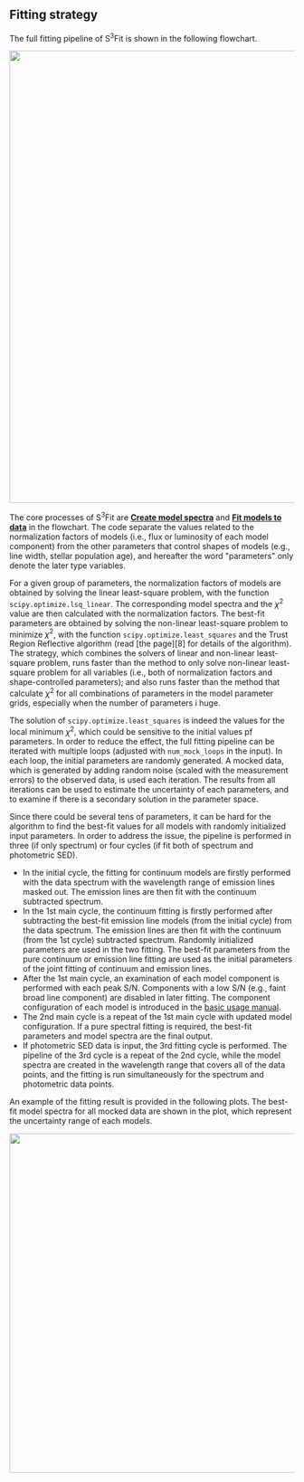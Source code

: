 ## Fitting strategy
The full fitting pipeline of S<sup>3</sup>Fit is shown in the following flowchart. 
<p align="center"> <img src="https://github.com/user-attachments/assets/96901c47-8c44-4399-948f-3015b6a2cb58" height="800">

The core processes of S<sup>3</sup>Fit are <ins>**Create model spectra**</ins> and <ins>**Fit models to data**</ins> in the flowchart. 
The code separate the values related to the normalization factors of models (i.e., flux or luminosity of each model component)
from the other parameters that control shapes of models (e.g., line width, stellar population age), 
and hereafter the word "parameters" only denote the later type variables. 

For a given group of parameters, the normalization factors of models are obtained by solving the linear least-square problem, with the function `scipy.optimize.lsq_linear`. 
The corresponding model spectra and the $\chi^2$ value are then calculated with the normalization factors.
The best-fit parameters are obtained by solving the non-linear least-square problem to minimize $\chi^2$, with the function `scipy.optimize.least_squares`
and the Trust Region Reflective algorithm (read [the page][8] for details of the algorithm). 
The strategy, which combines the solvers of linear and non-linear least-square problem, 
runs faster than the method to only solve non-linear least-square problem for all variables (i.e., both of normalization factors and shape-controlled parameters); 
and also runs faster than the method 
that calculate $\chi^2$ for all combinations of parameters in the model parameter grids, especially when the number of parameters i huge. 

The solution of `scipy.optimize.least_squares` is indeed the values for the local minimum $\chi^2$, which could be sensitive to the initial values pf parameters. 
In order to reduce the effect, the full fitting pipeline can be iterated with multiple loops (adjusted with `num_mock_loops` in the input).
In each loop, the initial parameters are randomly generated.
A mocked data, which is generated by adding random noise (scaled with the measurement errors) to the observed data, 
is used each iteration. 
The results from all iterations can be used to estimate the uncertainty of each parameters, 
and to examine if there is a secondary solution in the parameter space. 

Since there could be several tens of parameters, it can be hard for the algorithm to find the 
best-fit values for all models with randomly initialized input parameters. 
In order to address the issue, the pipeline is performed in three (if only spectrum) or four cycles (if fit both of spectrum and photometric SED). 

- In the initial cycle, 
the fitting for continuum models are firstly performed with the data spectrum with
the wavelength range of emission lines masked out.
The emission lines are then fit with the continuum subtracted spectrum.
- In the 1st main cycle,
the continuum fitting is firstly performed after subtracting the best-fit emission line models (from the initial cycle) from the data spectrum.
The emission lines are then fit with the continuum (from the 1st cycle) subtracted spectrum.
Randomly initialized parameters are used in the two fitting.
The best-fit parameters from the pure continuum or emission line fitting
are used as the initial parameters of the joint fitting of continuum and emission lines.
- After the 1st main cycle, an examination of each model component is performed with each peak S/N.
Components with a low S/N (e.g., faint broad line component) are disabled in later fitting.
The component configuration of each model is introduced in the [basic usage manual](manuals/basic_usage.md).
- The 2nd main cycle is a repeat of the 1st main cycle with updated model configuration.
If a pure spectral fitting is required, the best-fit parameters and model spectra are the final output.
- If photometric SED data is input, the 3rd fitting cycle is performed.
The pipeline of the 3rd cycle is a repeat of the 2nd cycle,
while the model spectra are created in the wavelength range that covers all of the data points,
and the fitting is run simultaneously for the spectrum and photometric data points. 

An example of the fitting result is provided in the following plots. 
The best-fit model spectra for all mocked data are shown in the plot, which represent the uncertainty range of each models. 
<p align="center"> <img src="https://github.com/user-attachments/assets/683f5837-d364-4a53-8113-a05d56f9ef5b" width="600" height="600">
